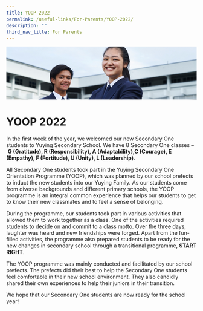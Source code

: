 ```yaml
---
title: YOOP 2022
permalink: /useful-links/For-Parents/YOOP-2022/
description: ""
third_nav_title: For Parents
---
```

![](/images/Useful%20Links.jpg)

YOOP 2022
=========

In the first week of the year, we welcomed our new Secondary One students to Yuying Secondary School. We have 8 Secondary One classes – **G (Gratitude), R (Responsibility), A (Adaptability),C (Courage), E (Empathy), F (Fortitude), U (Unity), L (Leadership)**.

  

All Secondary One students took part in the Yuying Secondary One Orientation Programme (YOOP), which was planned by our school prefects to induct the new students into our Yuying Family. As our students come from diverse backgrounds and different primary schools, the YOOP programme is an integral common experience that helps our students to get to know their new classmates and to feel a sense of belonging.

  

During the programme, our students took part in various activities that allowed them to work together as a class. One of the activities required students to decide on and commit to a class motto. Over the three days, laughter was heard and new friendships were forged. Apart from the fun-filled activities, the programme also prepared students to be ready for the new changes in secondary school through a transitional programme, **START RIGHT**.

  

The YOOP programme was mainly conducted and facilitated by our school prefects. The prefects did their best to help the Secondary One students feel comfortable in their new school environment. They also candidly shared their own experiences to help their juniors in their transition.

  

We hope that our Secondary One students are now ready for the school year!

